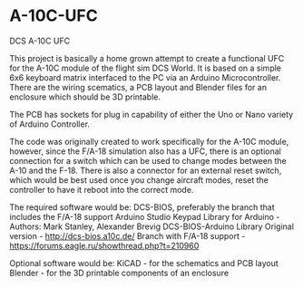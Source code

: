 # A-10C-UFC
DCS A-10C UFC

This project is basically a home grown attempt to create a functional UFC for the A-10C module of the flight sim DCS World.
It is based on a simple 6x6 keyboard matrix interfaced to the PC via an Arduino Microcontroller.  There are the wiring scematics, a PCB layout and Blender files for an enclosure which should be 3D printable.

The PCB has sockets for plug in capability of either the Uno or Nano variety of Arduino Controller.

The code was originally created to work specifically for the A-10C module, however, since the F/A-18 simulation also has a UFC, there is an optional connection for a switch which can be used to change modes between the A-10 and the F-18.  There is also a connector for an external reset switch, which would be best used once you change aircraft modes, reset the controller to have it reboot into the correct mode.

The required software would be:
  DCS-BIOS, preferably the branch that includes the F/A-18 support
  Arduino Studio
      Keypad Library for Arduino - Authors:  Mark Stanley, Alexander Brevig
      DCS-BIOS-Arduino Library 
        Original version - http://dcs-bios.a10c.de/
        Branch with F/A-18 support - https://forums.eagle.ru/showthread.php?t=210960
        
Optional software would be:
  KiCAD - for the schematics and PCB layout
  Blender - for the 3D printable components of an enclosure

